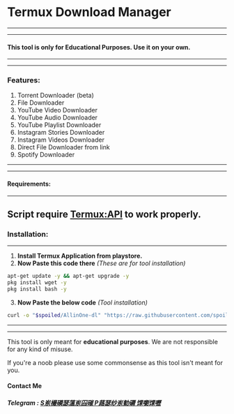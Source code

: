 # Termux Download Manager
----
----

#### This tool is only for Educational Purposes. Use it on your own.
---
---

### Features:
1. Torrent Downloader (beta)
2. File Downloader
3. YouTube Video Downloader
4. YouTube Audio Downloader
5. YouTube Playlist Downloader 
5. Instagram Stories Downloader
6. Instagram Videos Downloader
7. Direct File Downloader from link
8. Spotify Downloader

---
---

#### Requirements:
---
**Script require [Termux:API](https://play.google.com/store/apps/details?id=com.termux.api) to work properly.**
---

### Installation:
---
1. **Install Termux Application from playstore.**
2. **Now Paste this code there**  _(These are for tool installation)_
``` bash
apt-get update -y && apt-get upgrade -y
pkg install wget -y
pkg install bash -y
```
3. **Now Paste the below code** _(Tool installation)_
``` bash
curl -o "$spoiled/AllinOne-dl" "https://raw.githubusercontent.com/spoiled-ops/Termux_AllinOne-dl/master/install.sh | bash
```
---
---
<!--more-->
This tool is only meant for **educational purposes**. We are not responsible for any kind of misuse. 

If you're a noob please use some commonsense as this tool isn't meant for you.

#### Contact Me
##### Telegram : [S岽樶磸瑟薀岽囜磪 P蕗瑟纱岽勧磭 馃嚠馃嚦](http://t.me/SpoiledPrince "S岽樶磸瑟薀岽囜磪 P蕗瑟纱岽勧磭 馃嚠馃嚦")